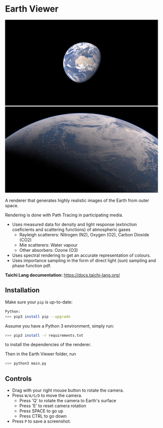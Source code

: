 # <a name="title">Earth Viewer</a>

![Earth render 1](screenshot/main.py-2023-12-04-010432.jpg) ![Earth render 2](screenshot/main.py-2023-12-04-002739.jpg)

A renderer that generates highly realistic images of the Earth from outer space. 

Rendering is done with Path Tracing in participating media. 
+ Uses measured data for density and light response (extinction coeficients and scattering functions) of atmospheric gases
  + Rayleigh scatterers: Nitrogen (N2), Oxygen (O2),  Carbon Dioxide (CO2)
  + Mie scatterers: Water vapour
  + Other absorbers: Ozone (O3)
+ Uses spectral rendering to get an accurate representation of colours. 
+ Uses importance sampling in the form of direct light (sun) sampling and phase function pdf.

**Taichi Lang documentation:** https://docs.taichi-lang.org/

## Installation

Make sure your `pip` is up-to-date:

```bash
Python:
>>> pip3 install pip --upgrade
```

Assume you have a Python 3 environment, simply run:

```bash
>>> pip3 install -r requirements.txt
```

to install the dependencies of the renderer.

Then in the Earth Viewer folder, run
```bash
>>> python3 main.py
```


## Controls

+ Drag with your right mouse button to rotate the camera.
+ Press `W/A/S/D` to move the camera.
  + Press 'Q' to rotate the camera to Earth's surface
  + Press 'E' to reset camera rotation
  + Press SPACE to go up
  + Press CTRL to go down
+ Press `P` to save a screenshot.

